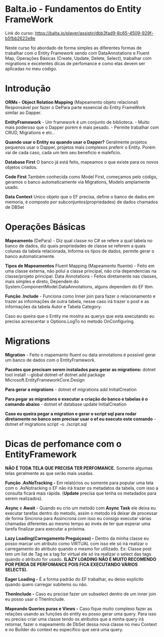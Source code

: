 # Balta.io - Fundamentos do Entity FrameWork
Link do curso: https://balta.io/player/assistir/dbb3fad9-8c65-4509-929f-b5fbb2622e8e

Neste curso foi abordado de forma simples as diferentes formas de trabalhar com o Entity Framework sendo com DataAnnotations e Fluent Map, Operações Básicas (Create, Update, Delete, Select), trabalhar com migrations e excelentes dicas de perfomance e como elas devem ser aplicadas no meu código. 

# Introdução
**ORMs - Object Relation Mapping** (Mapeamento objeto relacional)
    Responsável por fazer o DePara parte essencial do Entity FrameWork similar ao Dapper.

**EntityFramework** - Um framework é um conjunto de biblioteca.
    - Muito mais poderoso que o Dapper porém é mais pesado.
    - Permite trabalhar com CRUD, Migrations e etc..

**Quando usar o Entity ou quando usar o Dapper?**
Geralmente projetos pequenos usar o Dapper, projetos mais complexos preferir o Entity. Porém vai de cada caso, cada um tem seu beneficio e maleficio.

**Database First**
O banco já está feito, mapeamos o que existe para os novos objetos criados.

**Code First**
Também conhecida como Model First, começamos pelo código, geramos o banco automaticamente via Migrations, Modelo amplamente usado.

**Data Context**
Unico objeto que o EF precisa, define o banco de dados em memoria, é composto por subconjuntos(propriedades) de dados chamados de DBSet

# Operações Básicas
**Mapeamento** (DePara) - Diz qual classe no C# se refere a qual tabela no banco de dados, diz quais propriedades de classe se referem a quais colunas da tabela relacionada, Informa os tipos de dados, permite gerar o banco automaticamente.

**Tipos de Mapeamentos**
    Fluent Mapping (Mapeamento fluente) - Feito em uma classe externa, não polui a classe principal, não cria dependencias na classe/projeto principal.
    Data Annotations - Feitos diretamente nas classes, mais simples e direto, Dependem do System.ComponentModel.DataAnnotations, alguns dependem do EF tbm.

**Função .Include** - Funciona como Inner join para fazer o relacionamento e trazer as informações de outra tabela, nesse caso irá trazer o post e as informações da tabela Autor e Tabela Category.

Caso eu queira que o Entity me mostra as querys que esta executando eu preciso acrescentar o Options.LogTo no metodo OnConfiguring.


# Migrations
**Migration** - Feito o mapemanto fluent ou data annotations é possível gerar um banco de dados com o EntityFramework.

**Pacotes que precisam serem instalados para gerar as migrations:**
dotnet tool install --global dotnet-ef
dotnet add package Microsoft.EntityFrameworkCore.Design

**Para gerar a migrations** - dotnet ef migrations add InitialCreation

**Para pegar as migrations e executar a criação do banco e tabelas é o comando abaixo** - dotnet ef database update InitialCreation

**Caso eu queira pegar a migration e gerar o script sql para rodar diretamente no banco sem precisar usar o ef eu executo este comando** - dotnet ef migrations script -o ./script.sql


# Dicas de perfomance com o EntityFramework

**NÃO É TODA TELA QUE PRECISA TER PERFOMANCE.** Somente algumas telas geralmente as que serão mais usadas.

**Função .AsNoTracking -** Em relatórios ou somente para popular uma tela com o .AsNotracking o EF não irá trazer os metadatos da tabela, com isso a consulta ficará mais rápida. (**Update** precisa que tenha os metadados para serem realizados).

**Async** e **Await** - Quando eu crio um metodo com **Async Task<Tipo>** ele deixa eu executar tarefas dentro do metodo, assim o metodo irá deixar de processar de forma Sincrona para Assincrona com isso eu consigo executar várias chamadas diferentes ao mesmo tempo ao invés de ter que esperar uma tarefa finalizar para executar a próxima.

**Lazy Loading(Carregamento Preguiçoso) -**  Dentro da minha classe eu posso marcar um atributo como VIRTUAL com isso ele só irá realizar o carregamento do atributo quando o mesmo for utilizado. 
    Ex: Classe post tem um list de Tag se a tag for virtual ele só ira realizar o select das tags quando o atributo for usado. **(LAZY LOADING NÃO É MUITO RECOMENDO POR PERDA DE PERFOMANCE POIS FICA EXECUTANDO VÁRIOS SELECTS).**

**Eager Loading -** É a forma padrão do EF trabalhar, eu deixo explícito quando quero carregar subitems ou não.

**ThenInclude -** Caso eu precise fazer um subselect dentro de um inner join eu posso usar o ThenInclude.

**Mapeando Queries puras e Views -** Caso fique muito complexo fazer as relações usando as funções do entity eu posso gerar uma query. Para isso eu preciso criar uma classe tendo os atributos que a minha query irá retornar, fazer o mapeamento de DbSet dessa nova classe no meu Context e no Builder do context eu especifico que será uma query.
